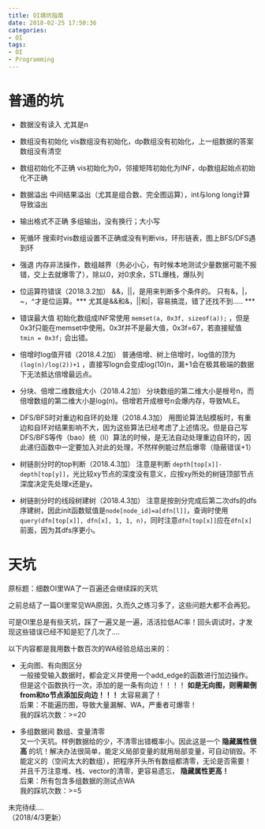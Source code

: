 ```yaml
---
title: OI填坑指南
date: 2018-02-25 17:50:36
categories:
- OI
tags:
- OI
- Programming
---
```


# 普通的坑

- 数据没有读入
尤其是n

- 数组没有初始化
vis数组没有初始化，dp数组没有初始化，上一组数据的答案数组没有清空

- 数组初始化不正确
vis初始化为0，邻接矩阵初始化为INF，dp数组起始点初始化不正确

- 数据溢出
中间结果溢出（尤其是组合数、完全图运算），int与long long计算导致溢出

- 输出格式不正确
多组输出，没有换行；大小写

- 死循环
搜索时vis数组设置不正确或没有判断vis，环形链表，图上BFS/DFS遇到环

- 强退
内存非法操作，数组越界（务必小心，有时候本地测试少量数据可能不报错，交上去就爆零了），除以0，对0求余，STL爆栈，爆队列

- 位运算符错误（2018.3.2加）
&&，||，是用来判断多个条件的。
只有&，|，~，^才是位运算。*** 尤其是&&和&，||和|，容易搞混，错了还找不到..... ***

- 错误最大值
初始化数组成INF常使用 ```memset(a, 0x3f, sizeof(a));``` ，但是0x3f只能在memset中使用。0x3f并不是最大值，0x3f=67，若直接赋值 ```tmin = 0x3f;``` 会出错。

- 倍增时log值开错（2018.4.2加）
普通倍增、树上倍增时，log值的顶为 ```(log(n)/log(2))+1``` ，直接写logn会变成log(10)n，漏+1会在极其极端的数据下无法抵达倍增最远点。

- 分块、倍增二维数组大小（2018.4.2加）
分块数组的第二维大小是根号n，而倍增数组的第二维大小是log(n)。倍增若开成根号n会爆内存，导致MLE。

- DFS/BFS时对重边和自环的处理（2018.4.3加）
用图论算法贴模板时，有重边和自环对结果影响不大，因为这些算法已经考虑了上述情况。但是自己写DFS/BFS等传（bao）统（li）算法的时候，是无法自动处理重边自环的，因此递归函数中一定要加入对此的处理，不然样例能过然后爆零（隐蔽错误+1）

- 树链剖分时的top判断（2018.4.3加）
注意是判断 ```depth[top[x]]-depth[top[y]]```，光比较xy节点的深度没有意义，应按xy所处的树链顶部节点深度决定先处理x还是y。

- 树链剖分时的线段树建树（2018.4.3加）
注意是按剖分完成后第二次dfs的dfs序建树，因此init函数赋值是```node[node_id]=a[dfn[l]]```，查询时使用```query(dfn[top[x]], dfn[x], 1, 1, n)```，同时注意```dfn[top[x]]```应在```dfn[x]```前面，因为其dfs序更小。

# 天坑

原标题：细数OI里WA了一百遍还会继续踩的天坑

之前总结了一篇OI里常见WA原因，久而久之练习多了，这些问题大都不会再犯。    

可是OI里总是有些天坑，踩了一遍又是一遍，活活拉低AC率！回头调试时，才发现这些错误已经不知是犯了几次了....    

以下内容都是我用数十数百次的WA经验总结出来的：    

- 无向图、有向图区分  
一般接受输入数据时，都会定义并使用一个add_edge的函数进行加边操作。但是这个函数执行一次，添加的是一条有向边！！！！ **如是无向图，则需颠倒from和to节点添加反向边！！！** 太容易漏了！  
后果：不能遍历图，导致大量漏解、WA，严重者可爆零！   
我的踩坑次数：>=20   

- 多组数据间 数组、变量清零  
又一个天坑。样例数据给的少，不清零出错概率小。因此这是一个 **隐藏属性很高** 的坑！解决办法很简单，能定义局部变量的就用局部变量，可自动销毁。不能定义的（空间太大的数组），把程序开头所有数组都清零，无论是否需要！   
并且千万注意堆、栈、vector的清零，更容易遗忘， **隐藏属性更高！**    
后果：所有包含多组数据的测试点WA   
我的踩坑次数：>=5   


未完待续....   
（2018/4/3更新）
